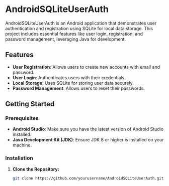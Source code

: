 # AndroidSQLiteUserAuth

AndroidSQLiteUserAuth is an Android application that demonstrates user authentication and registration using SQLite for local data storage. This project includes essential features like user login, registration, and password management, leveraging Java for development.

## Features

- **User Registration**: Allows users to create new accounts with email and password.
- **User Login**: Authenticates users with their credentials.
- **Local Storage**: Uses SQLite for storing user data securely.
- **Password Management**: Allows users to reset their passwords.

## Getting Started

### Prerequisites

- **Android Studio**: Make sure you have the latest version of Android Studio installed.
- **Java Development Kit (JDK)**: Ensure JDK 8 or higher is installed on your machine.

### Installation

1. **Clone the Repository:**

   ```bash
   git clone https://github.com/yourusername/AndroidSQLiteUserAuth.git
